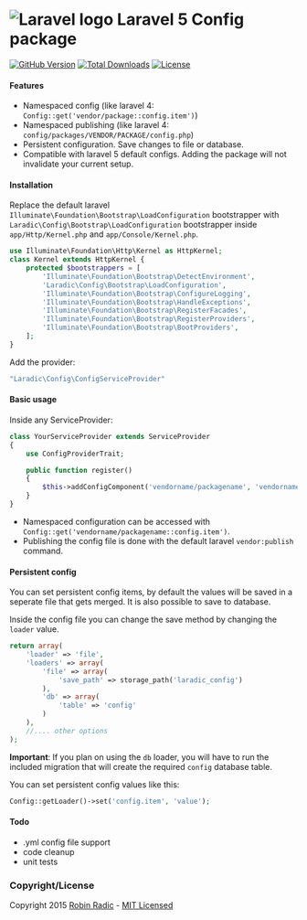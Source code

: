 ![Laravel logo](http://laravel.com/assets/img/laravel-logo.png) Laravel 5 Config package
============================

[![GitHub Version](https://img.shields.io/github/tag/laradic/config.svg?style=flat-square&label=version)](http://badge.fury.io/gh/laradic%2Fconfig)
[![Total Downloads](https://img.shields.io/packagist/dt/laradic/config.svg?style=flat-square)](https://packagist.org/packages/laradic/config)
[![License](http://img.shields.io/badge/license-MIT-ff69b4.svg?style=flat-square)](http://radic.mit-license.org)

#### Features
- Namespaced config (like laravel 4: `Config::get('vendor/package::config.item')`)
- Namespaced publishing (like laravel 4: `config/packages/VENDOR/PACKAGE/config.php`)
- Persistent configuration. Save changes to file or database.
- Compatible with laravel 5 default configs. Adding the package will not invalidate your current setup.

#### Installation
Replace the default laravel `Illuminate\Foundation\Bootstrap\LoadConfiguration` bootstrapper
with `Laradic\Config\Bootstrap\LoadConfiguration` bootstrapper inside `app/Http/Kernel.php` and `app/Console/Kernel.php`. 

```php
use Illuminate\Foundation\Http\Kernel as HttpKernel;
class Kernel extends HttpKernel {
    protected $bootstrappers = [
        'Illuminate\Foundation\Bootstrap\DetectEnvironment',
        'Laradic\Config\Bootstrap\LoadConfiguration',
        'Illuminate\Foundation\Bootstrap\ConfigureLogging',
        'Illuminate\Foundation\Bootstrap\HandleExceptions',
        'Illuminate\Foundation\Bootstrap\RegisterFacades',
        'Illuminate\Foundation\Bootstrap\RegisterProviders',
        'Illuminate\Foundation\Bootstrap\BootProviders',
    ];
}
```

Add the provider:

```php
"Laradic\Config\ConfigServiceProvider"
```


#### Basic usage
Inside any ServiceProvider:

```php
class YourServiceProvider extends ServiceProvider
{
    use ConfigProviderTrait;

    public function register()
    {
        $this->addConfigComponent('vendorname/packagename', 'vendorname/packagename', realpath(__DIR__.'/../resources/config'));    
    }
}
```
- Namespaced configuration can be accessed with `Config::get('vendorname/packagename::config.item')`. 
- Publishing the config file is done with the default laravel `vendor:publish` command.
 
 
#### Persistent config
You can set persistent config items, by default the values will be saved in a seperate file that gets merged. It is also possible to save to database.

Inside the config file you can change the save method by changing the `loader` value.

```php
return array(
    'loader' => 'file',
    'loaders' => array(
        'file' => array(
            'save_path' => storage_path('laradic_config')
        ),
        'db' => array(
            'table' => 'config'
        )
    ),
    //.... other options
);
```
**Important**: If you plan on using the `db` loader, you will have to run the included migration that will create the required `config` database table.

You can set persistent config values like this:

```php
Config::getLoader()->set('config.item', 'value');
```

#### Todo
- .yml config file support
- code cleanup
- unit tests


### Copyright/License
Copyright 2015 [Robin Radic](https://github.com/RobinRadic) - [MIT Licensed](http://radic.mit-license.org)
